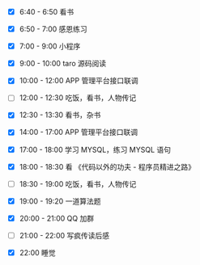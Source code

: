 - [x] 6:40 - 6:50 看书

- [x] 6:50 - 7:00 感恩练习

- [x] 7:00 - 9:00 小程序

- [x] 9:00 - 10:00 taro 源码阅读

- [x] 10:00 - 12:00 APP 管理平台接口联调

- [ ] 12:00 - 12:30 吃饭，看书，人物传记

- [x] 12:30 - 13:30 看书，杂书

- [x] 14:00 - 17:00 APP 管理平台接口联调

- [x] 17:00 - 18:00 学习 MYSQL，练习 MYSQL 语句

- [x] 18:00 - 18:30 看 《代码以外的功夫 - 程序员精进之路》

- [ ] 18:30 - 19:00 吃饭，看书，人物传记

- [x] 19:00 - 19:20 一道算法题

- [x] 20:00 - 21:00 QQ 加群

- [ ] 21:00 - 22:00 写疯传读后感

- [x] 22:00 睡觉